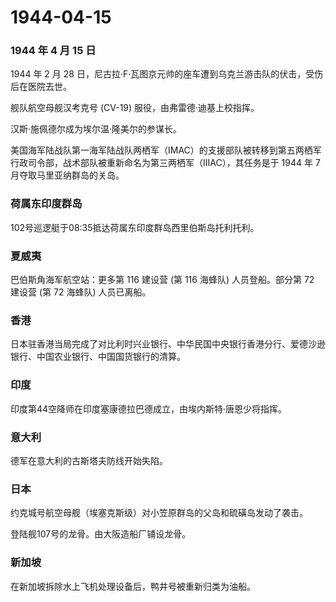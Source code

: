 # 1944-04-15

### 1944 年 4 月 15 日

1944 年 2 月 28
日，尼古拉·F·瓦图京元帅的座车遭到乌克兰游击队的伏击，受伤后在医院去世。

舰队航空母舰汉考克号 (CV-19) 服役，由弗雷德·迪基上校指挥。

汉斯·施佩德尔成为埃尔温·隆美尔的参谋长。

美国海军陆战队第一海军陆战队两栖军（IMAC）的支援部队被转移到第五两栖军行政司令部，战术部队被重新命名为第三两栖军（IIIAC），其任务是于
1944 年 7 月夺取马里亚纳群岛的关岛。

### 荷属东印度群岛

102号巡逻艇于08:35抵达荷属东印度群岛西里伯斯岛托利托利。

### 夏威夷

巴伯斯角海军航空站：更多第 116 建设营 (第 116 海蜂队) 人员登船。部分第
72 建设营 (第 72 海蜂队) 人员已离船。

### 香港

日本驻香港当局完成了对比利时兴业银行、中华民国中央银行香港分行、爱德沙逊银行、中国农业银行、中国国货银行的清算。

### 印度

印度第44空降师在印度塞康德拉巴德成立，由埃内斯特·唐恩少将指挥。

### 意大利

德军在意大利的古斯塔夫防线开始失陷。

### 日本

约克城号航空母舰（埃塞克斯级）对小笠原群岛的父岛和硫磺岛发动了袭击。

登陆舰107号的龙骨。由大阪造船厂铺设龙骨。

### 新加坡

在新加坡拆除水上飞机处理设备后，鸭井号被重新归类为油船。